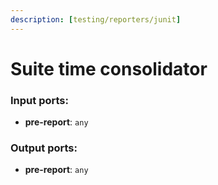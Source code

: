```yaml
---
description: [testing/reporters/junit]
---
```


# Suite time consolidator

### Input ports:

* __pre-report__: ` any `

### Output ports:

* __pre-report__: ` any `

